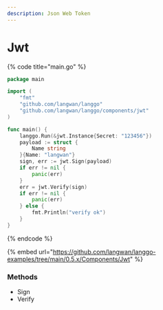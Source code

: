 ```yaml
---
description: Json Web Token
---
```


# Jwt

{% code title="main.go" %}
```go
package main

import (
	"fmt"
	"github.com/langwan/langgo"
	"github.com/langwan/langgo/components/jwt"
)

func main() {
	langgo.Run(&jwt.Instance{Secret: "123456"})
	payload := struct {
		Name string
	}{Name: "langwan"}
	sign, err := jwt.Sign(payload)
	if err != nil {
		panic(err)
	}
	err = jwt.Verify(sign)
	if err != nil {
		panic(err)
	} else {
		fmt.Println("verify ok")
	}
}
```
{% endcode %}

{% embed url="https://github.com/langwan/langgo-examples/tree/main/0.5.x/Components/Jwt" %}

### Methods

* Sign
* Verify
